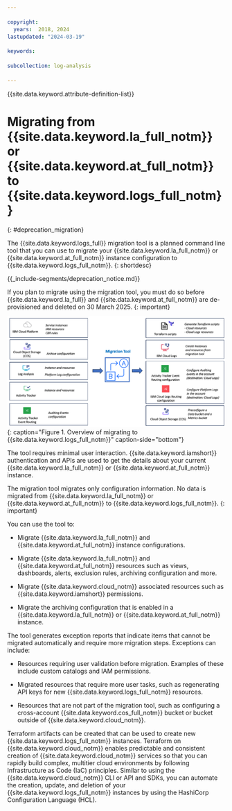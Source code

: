 ```yaml
---

copyright:
  years:  2018, 2024
lastupdated: "2024-03-19"

keywords:

subcollection: log-analysis

---
```


{{site.data.keyword.attribute-definition-list}}

# Migrating from {{site.data.keyword.la_full_notm}} or {{site.data.keyword.at_full_notm}} to {{site.data.keyword.logs_full_notm}}
{: #deprecation_migration}

The {{site.data.keyword.logs_full}} migration tool is a planned command line tool that you can use to migrate your {{site.data.keyword.la_full_notm}} or {{site.data.keyword.at_full_notm}} instance configuration to {{site.data.keyword.logs_full_notm}}.
{: shortdesc}

<!-- common deprecation notice -->
{{_include-segments/deprecation_notice.md}}

If you plan to migrate using the migration tool, you must do so before {{site.data.keyword.la_full}} and {{site.data.keyword.at_full_notm}} are de-provisioned and deleted on 30 March 2025.
{: important}

![Overview of migrating to {{site.data.keyword.logs_full_notm}}](/images/migration-tool.png "Overview of migrating to {{site.data.keyword.logs_full_notm}}"){: caption="Figure 1. Overview of migrating to {{site.data.keyword.logs_full_notm}}" caption-side="bottom"}

The tool requires minimal user interaction. {{site.data.keyword.iamshort}} authentication and APIs are used to get the details about your current {{site.data.keyword.la_full_notm}} or {{site.data.keyword.at_full_notm}} instance.

The migration tool migrates only configuration information. No data is migrated from {{site.data.keyword.la_full_notm}} or {{site.data.keyword.at_full_notm}} to {{site.data.keyword.logs_full_notm}}.
{: important}

You can use the tool to:

* Migrate {{site.data.keyword.la_full_notm}} and {{site.data.keyword.at_full_notm}} instance configurations.

* Migrate {{site.data.keyword.la_full_notm}} and {{site.data.keyword.at_full_notm}} resources such as views, dashboards, alerts, exclusion rules, archiving configuration and more.

* Migrate {{site.data.keyword.cloud_notm}} associated resources such as {{site.data.keyword.iamshort}} permissions.

* Migrate the archiving configuration that is enabled in a {{site.data.keyword.la_full_notm}} or {{site.data.keyword.at_full_notm}} instance.

The tool generates exception reports that indicate items that cannot be migrated automatically and require more migration steps. Exceptions can include:

* Resources requiring user validation before migration. Examples of these include custom catalogs and IAM permissions.

* Migrated resources that require more user tasks, such as regenerating API keys for new {{site.data.keyword.logs_full_notm}} resources.

* Resources that are not part of the migration tool, such as configuring a cross-account {{site.data.keyword.cos_full_notm}} bucket or bucket outside of {{site.data.keyword.cloud_notm}}.

Terraform artifacts can be created that can be used to create new {{site.data.keyword.logs_full_notm}} instances. Terraform on {{site.data.keyword.cloud_notm}} enables predictable and consistent creation of {{site.data.keyword.cloud_notm}} services so that you can rapidly build complex, multitier cloud environments by following Infrastructure as Code (IaC) principles. Similar to using the {{site.data.keyword.cloud_notm}} CLI or API and SDKs, you can automate the creation, update, and deletion of your {{site.data.keyword.logs_full_notm}} instances by using the HashiCorp Configuration Language (HCL).
